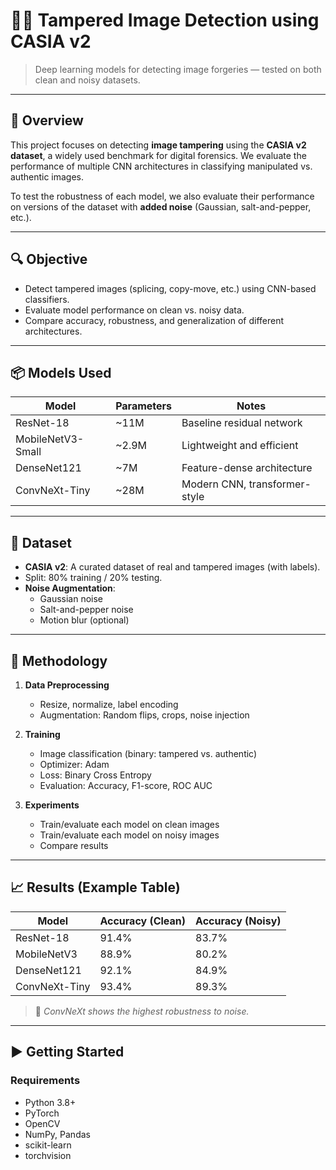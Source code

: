 # 🕵️‍♂️ Tampered Image Detection using CASIA v2

> Deep learning models for detecting image forgeries — tested on both clean and noisy datasets.

---

## 📝 Overview

This project focuses on detecting **image tampering** using the **CASIA v2 dataset**, a widely used benchmark for digital forensics. We evaluate the performance of multiple CNN architectures in classifying manipulated vs. authentic images.

To test the robustness of each model, we also evaluate their performance on versions of the dataset with **added noise** (Gaussian, salt-and-pepper, etc.).

---

## 🔍 Objective

- Detect tampered images (splicing, copy-move, etc.) using CNN-based classifiers.
- Evaluate model performance on clean vs. noisy data.
- Compare accuracy, robustness, and generalization of different architectures.

---

## 📦 Models Used

| Model            | Parameters | Notes                         |
|------------------|------------|-------------------------------|
| ResNet-18        | ~11M       | Baseline residual network     |
| MobileNetV3-Small| ~2.9M      | Lightweight and efficient     |
| DenseNet121      | ~7M        | Feature-dense architecture    |
| ConvNeXt-Tiny    | ~28M       | Modern CNN, transformer-style |

---

## 🧪 Dataset

- **CASIA v2**: A curated dataset of real and tampered images (with labels).
- Split: 80% training / 20% testing.
- **Noise Augmentation**:
  - Gaussian noise
  - Salt-and-pepper noise
  - Motion blur (optional)

---

## 🧠 Methodology

1. **Data Preprocessing**
   - Resize, normalize, label encoding
   - Augmentation: Random flips, crops, noise injection

2. **Training**
   - Image classification (binary: tampered vs. authentic)
   - Optimizer: Adam
   - Loss: Binary Cross Entropy
   - Evaluation: Accuracy, F1-score, ROC AUC

3. **Experiments**
   - Train/evaluate each model on clean images
   - Train/evaluate each model on noisy images
   - Compare results

---

## 📈 Results (Example Table)

| Model            | Accuracy (Clean) | Accuracy (Noisy) |
|------------------|------------------|------------------|
| ResNet-18        | 91.4%            | 83.7%            |
| MobileNetV3      | 88.9%            | 80.2%            |
| DenseNet121      | 92.1%            | 84.9%            |
| ConvNeXt-Tiny    | 93.4%            | 89.3%            |

> 📌 *ConvNeXt shows the highest robustness to noise.*

---

## ▶️ Getting Started

### Requirements

- Python 3.8+
- PyTorch
- OpenCV
- NumPy, Pandas
- scikit-learn
- torchvision

